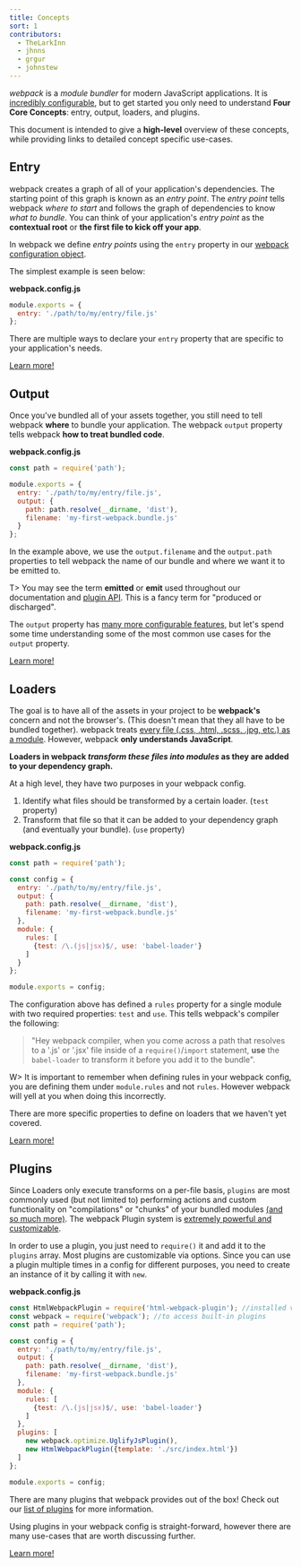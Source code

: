 ```yaml
---
title: Concepts
sort: 1
contributors:
  - TheLarkInn
  - jhnns
  - grgur
  - johnstew
---
```


*webpack* is a _module bundler_ for modern JavaScript applications. It is [incredibly configurable](/documentation/configuration), but to get started you only need to understand **Four Core Concepts**: entry, output, loaders, and plugins.

This document is intended to give a **high-level** overview of these concepts, while providing links to detailed concept specific use-cases.

## Entry

webpack creates a graph of all of your application's dependencies. The starting point of this graph is known as an _entry point_. The _entry point_ tells webpack _where to start_ and follows the graph of dependencies to know _what to bundle_. You can think of your application's _entry point_ as the **contextual root** or **the first file to kick off your app**.

In webpack we define _entry points_ using the `entry` property in our [webpack configuration object](/documentation/configuration).

The simplest example is seen below:

**webpack.config.js**

```javascript
module.exports = {
  entry: './path/to/my/entry/file.js'
};
```

There are multiple ways to declare your `entry` property that are specific to your application's needs.

[Learn more!](/concepts/entry-points)

## Output

Once you've bundled all of your assets together, you still need to tell webpack **where** to bundle your application. The webpack `output` property tells webpack **how to treat bundled code**.

**webpack.config.js**

```javascript
const path = require('path');

module.exports = {
  entry: './path/to/my/entry/file.js',
  output: {
    path: path.resolve(__dirname, 'dist'),
    filename: 'my-first-webpack.bundle.js'
  }
};
```

In the example above, we use the `output.filename` and the `output.path` properties to tell webpack the name of our bundle and where we want it to be emitted to. 

T> You may see the term **emitted** or **emit** used throughout our documentation and [plugin API](/api/plugins). This is a fancy term for "produced or discharged".

The `output` property has [many more configurable features](/documentation/configuration/output), but let's spend some time understanding some of the most common use cases for the `output` property.

[Learn more!](/concepts/output)


## Loaders

The goal is to have all of the assets in your project to be **webpack's** concern and not the browser's. (This doesn't mean that they all have to be bundled together). webpack treats [every file (.css, .html, .scss, .jpg, etc.) as a module](/concepts/modules). However, webpack **only understands JavaScript**.

**Loaders in webpack _transform these files into modules_ as they are added to your dependency graph.**

At a high level, they have two purposes in your webpack config.

1. Identify what files should be transformed by a certain loader. (`test` property)
2. Transform that file so that it can be added to your dependency graph (and eventually your bundle). (`use` property)

**webpack.config.js**

```javascript
const path = require('path');

const config = {
  entry: './path/to/my/entry/file.js',
  output: {
    path: path.resolve(__dirname, 'dist'),
    filename: 'my-first-webpack.bundle.js'
  },
  module: {
    rules: [
      {test: /\.(js|jsx)$/, use: 'babel-loader'}
    ]
  }
};

module.exports = config;
```

The configuration above has defined a `rules` property for a single module with two required properties: `test` and `use`. This tells webpack's compiler the following:

> "Hey webpack compiler, when you come across a path that resolves to a '.js' or '.jsx' file inside of a `require()`/`import` statement, **use** the `babel-loader` to transform it before you add it to the bundle".

W> It is important to remember when defining rules in your webpack config, you are defining them under `module.rules` and not `rules`. However webpack will yell at you when doing this incorrectly.

There are more specific properties to define on loaders that we haven't yet covered.

[Learn more!](/concepts/loaders)

## Plugins

Since Loaders only execute transforms on a per-file basis, `plugins` are most commonly used (but not limited to) performing actions and custom functionality on "compilations" or "chunks" of your bundled modules [(and so much more)](/concepts/plugins). The webpack Plugin system is [extremely powerful and customizable](/api/plugins).

In order to use a plugin, you just need to `require()` it and add it to the `plugins` array. Most plugins are customizable via options. Since you can use a plugin multiple times in a config for different purposes, you need to create an instance of it by calling it with `new`.

**webpack.config.js**

```javascript
const HtmlWebpackPlugin = require('html-webpack-plugin'); //installed via npm
const webpack = require('webpack'); //to access built-in plugins
const path = require('path');

const config = {
  entry: './path/to/my/entry/file.js',
  output: {
    path: path.resolve(__dirname, 'dist'),
    filename: 'my-first-webpack.bundle.js'
  },
  module: {
    rules: [
      {test: /\.(js|jsx)$/, use: 'babel-loader'}
    ]
  },
  plugins: [
    new webpack.optimize.UglifyJsPlugin(),
    new HtmlWebpackPlugin({template: './src/index.html'})
  ]
};

module.exports = config;
```

There are many plugins that webpack provides out of the box! Check out our [list of plugins](/plugins) for more information.

Using plugins in your webpack config is straight-forward, however there are many use-cases that are worth discussing further.

[Learn more!](/concepts/plugins)
